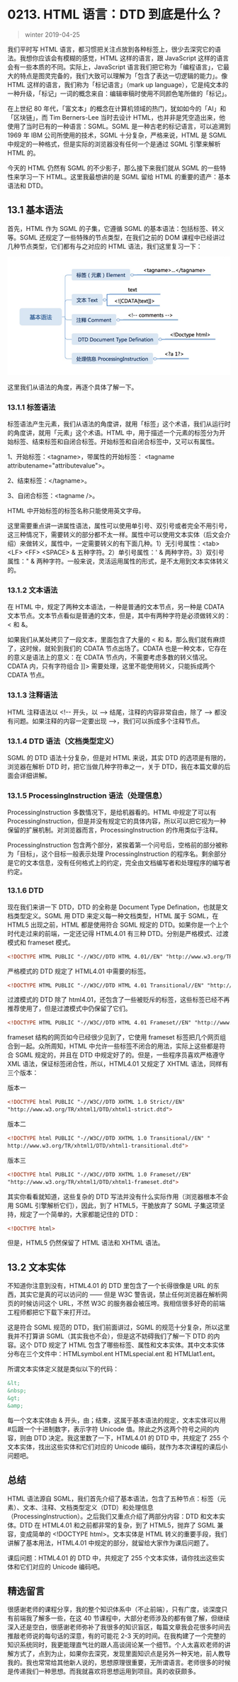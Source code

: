 # 0213. HTML 语言：DTD 到底是什么？
> winter 2019-04-25

我们平时写 HTML 语言，都习惯把关注点放到各种标签上，很少去深究它的语法。我想你应该会有模糊的感觉，HTML 这样的语言，跟 JavaScript 这样的语言会有一些本质的不同。实际上，JavaScript 语言我们把它称为「编程语言」，它最大的特点是图灵完备的，我们大致可以理解为「包含了表达一切逻辑的能力」。像 HTML 这样的语言，我们称为「标记语言」（mark up language），它是纯文本的一种升级，「标记」一词的概念来自：编辑审稿时使用不同颜色笔所做的「标记」。

在上世纪 80 年代，「富文本」的概念在计算机领域的热门，犹如如今的「AI」和「区块链」，而 Tim Berners-Lee 当时去设计 HTML，也并非是凭空造出来，他使用了当时已有的一种语言：SGML。SGML 是一种古老的标记语言，可以追溯到 1969 年 IBM 公司所使用的技术，SGML 十分复杂，严格来说，HTML 是 SGML 中规定的一种格式，但是实际的浏览器没有任何一个是通过 SGML 引擎来解析 HTML 的。

今天的 HTML 仍然有 SGML 的不少影子，那么接下来我们就从 SGML 的一些特性来学习一下 HTML。这里我最想讲的是 SGML 留给 HTML 的重要的遗产：基本语法和 DTD。

## 13.1 基本语法

首先，HTML 作为 SGML 的子集，它遵循 SGML 的基本语法：包括标签、转义等。SGML 还规定了一些特殊的节点类型，在我们之前的 DOM 课程中已经讲过几种节点类型，它们都有与之对应的 HTML 语法，我们这里复习一下：

![](./res/2019055.png)

这里我们从语法的角度，再逐个具体了解一下。

### 13.1.1 标签语法

标签语法产生元素，我们从语法的角度讲，就用「标签」这个术语，我们从运行时的角度讲，就用「元素」这个术语。HTML 中，用于描述一个元素的标签分为开始标签、结束标签和自闭合标签。开始标签和自闭合标签中，又可以有属性。

1、开始标签：\<tagname>，带属性的开始标签： \<tagname attributename="attributevalue">。

2、结束标签：\</tagname>。

3、自闭合标签：\<tagname />。

HTML 中开始标签的标签名称只能使用英文字母。

这里需要重点讲一讲属性语法，属性可以使用单引号、双引号或者完全不用引号，这三种情况下，需要转义的部分都不太一样。属性中可以使用文本实体（后文会介绍）来做转义，属性中，一定需要转义的有下面几种。1）无引号属性：\<tab> \<LF> \<FF> \<SPACE> & 五种字符。2）单引号属性：' & 两种字符。3）双引号属性：" & 两种字符。一般来说，灵活运用属性的形式，是不太用到文本实体转义的。

### 13.1.2 文本语法

在 HTML 中，规定了两种文本语法，一种是普通的文本节点，另一种是 CDATA 文本节点。文本节点看似是普通的文本，但是，其中有两种字符是必须做转义的：< 和 &。

如果我们从某处拷贝了一段文本，里面包含了大量的 < 和 &，那么我们就有麻烦了，这时候，就轮到我们的 CDATA 节点出场了。CDATA 也是一种文本，它存在的意义是语法上的意义：在 CDATA 节点内，不需要考虑多数的转义情况。CDATA 内，只有字符组合 ]]> 需要处理，这里不能使用转义，只能拆成两个 CDATA 节点。

### 13.1.3 注释语法

HTML 注释语法以 \<!-- 开头，以 --> 结尾，注释的内容非常自由，除了 --> 都没有问题。如果注释的内容一定要出现 -->，我们可以拆成多个注释节点。

### 13.1.4 DTD 语法（文档类型定义）

SGML 的 DTD 语法十分复杂，但是对 HTML 来说，其实 DTD 的选项是有限的，浏览器在解析 DTD 时，把它当做几种字符串之一，关于 DTD，我在本篇文章的后面会详细讲解。

### 13.1.5 ProcessingInstruction 语法（处理信息）

ProcessingInstruction 多数情况下，是给机器看的。HTML 中规定了可以有 ProcessingInstruction，但是并没有规定它的具体内容，所以可以把它视为一种保留的扩展机制。对浏览器而言，ProcessingInstruction 的作用类似于注释。

ProcessingInstruction 包含两个部分，紧挨着第一个问号后，空格前的部分被称为「目标」，这个目标一般表示处理 ProcessingInstruction 的程序名。剩余部分是它的文本信息，没有任何格式上的约定，完全由文档编写者和处理程序的编写者约定。

### 13.1.6 DTD

现在我们来讲一下 DTD，DTD 的全称是 Document Type Defination，也就是文档类型定义。SGML 用 DTD 来定义每一种文档类型，HTML 属于 SGML，在 HTML5 出现之前，HTML 都是使用符合 SGML 规定的 DTD。如果你是一个上个时代走过来的前端，一定还记得 HTML4.01 有三种 DTD。分别是严格模式、过渡模式和 frameset 模式。

```html
<!DOCTYPE HTML PUBLIC "-//W3C//DTD HTML 4.01//EN" "http://www.w3.org/TR/html4/strict.dtd">
```

严格模式的 DTD 规定了 HTML4.01 中需要的标签。

```html
<!DOCTYPE HTML PUBLIC "-//W3C//DTD HTML 4.01 Transitional//EN" "http://www.w3.org/TR/html4/loose.dtd">
```

过渡模式的 DTD 除了 html4.01，还包含了一些被贬斥的标签，这些标签已经不再推荐使用了，但是过渡模式中仍保留了它们。

```html
<!DOCTYPE HTML PUBLIC "-//W3C//DTD HTML 4.01 Frameset//EN" "http://www.w3.org/TR/html4/frameset.dtd">
```

frameset 结构的网页如今已经很少见到了，它使用 frameset 标签把几个网页组合到一起。众所周知，HTML 中允许一些标签不闭合的用法，实际上这些都是符合 SGML 规定的，并且在 DTD 中规定好了的。但是，一些程序员喜欢严格遵守 XML 语法，保证标签闭合性，所以，HTML4.01 又规定了 XHTML 语法，同样有三个版本：

版本一

```html
<!DOCTYPE html PUBLIC "-//W3C//DTD XHTML 1.0 Strict//EN" 
"http://www.w3.org/TR/xhtml1/DTD/xhtml1-strict.dtd">
```

版本二

```html
<!DOCTYPE html PUBLIC "-//W3C//DTD XHTML 1.0 Transitional//EN" "
http://www.w3.org/TR/xhtml1/DTD/xhtml1-transitional.dtd">
```

版本三

```html
<!DOCTYPE html PUBLIC "-//W3C//DTD XHTML 1.0 Frameset//EN" 
"http://www.w3.org/TR/xhtml1/DTD/xhtml1-frameset.dtd">
```

其实你看看就知道，这些复杂的 DTD 写法并没有什么实际作用（浏览器根本不会用 SGML 引擎解析它们），因此，到了 HTML5，干脆放弃了 SGML 子集这项坚持，规定了一个简单的，大家都能记住的 DTD：

```html
<!DOCTYPE html>
```

但是，HTML5 仍然保留了 HTML 语法和 XHTML 语法。

## 13.2 文本实体

不知道你注意到没有，HTML4.01 的 DTD 里包含了一个长得很像是 URL 的东西，其实它是真的可以访问的 —— 但是 W3C 警告说，禁止任何浏览器在解析网页的时候访问这个 URL，不然 W3C 的服务器会被压垮。我相信很多好奇的前端工程师都把它下载下来打开过。

这是符合 SGML 规范的 DTD，我们前面讲过，SGML 的规范十分复杂，所以这里我并不打算讲 SGML（其实我也不会），但是这不妨碍我们了解一下 DTD 的内容。这个 DTD 规定了 HTML 包含了哪些标签、属性和文本实体。其中文本实体分布在三个文件中：HTMLsymbol.ent HTMLspecial.ent 和 HTMLlat1.ent。

所谓文本实体定义就是类似以下的代码：

```html
&lt;
&nbsp;
&gt;
&amp;
```

每一个文本实体由 & 开头，由；结束，这属于基本语法的规定，文本实体可以用 #后跟一个十进制数字，表示字符 Unicode 值。除此之外这两个符号之间的内容，则由 DTD 决定。我这里数了一下，HTML4.01 的 DTD 中，共规定了 255 个文本实体，找出这些实体和它们对应的 Unicode 编码，就作为本次课程的课后小问题吧。

## 总结

HTML 语法源自 SGML，我们首先介绍了基本语法，包含了五种节点：标签（元素）、文本、注释、文档类型定义（DTD）和处理信息（ProcessingInstruction）。之后我们又重点介绍了两部分内容：DTD 和文本实体。DTD 在 HTML4.01 和之前都非常的复杂，到了 HTML5，抛弃了 SGML 兼容，变成简单的 \<!DOCTYPE html>。文本实体是 HTML 转义的重要手段，我们讲解了基本用法，HTML4.01 中规定的部分，就留给大家作为课后问题了。

课后问题：HTML4.01 的 DTD 中，共规定了 255 个文本实体，请你找出这些实体和它们对应的 Unicode 编码吧。

## 精选留言

很感谢老师的课程分享，我的整个知识体系中（不止前端），只有广度，谈深度只有前端我了解多一些，在这 40 节课程中，大部分老师涉及的都有做了解，但继续深入还是空白，很感谢老师弥补了我很多的知识盲区，每篇文章我会花很多时间去推敲老师说的每句话的深意，有的可能花 2-3 天的时间。在我构建了一个完整的知识系统同时，我更能理直气壮的跟人高谈阔论某一个细节。个人太喜欢老师的讲解方式了，点到为止，如果你去深究，发现里面知识点是另外一种天地，前人教导我的。我也常常给其他新人说的，思想原理很重要，无所谓语言。老师很多的时候是传递我们一种思想。而我就喜欢将思想运用到项目。真的收获颇多。

